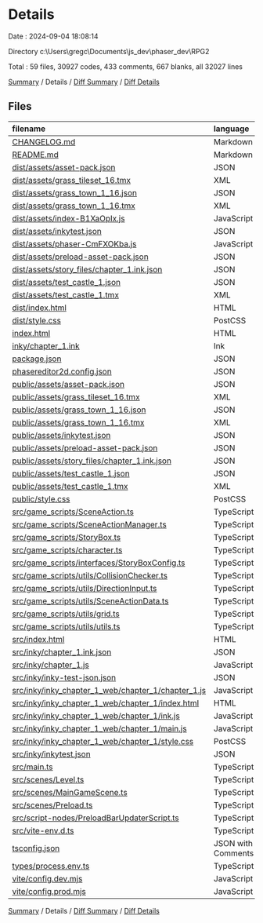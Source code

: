 # Details

Date : 2024-09-04 18:08:14

Directory c:\\Users\\gregc\\Documents\\js_dev\\phaser_dev\\RPG2

Total : 59 files,  30927 codes, 433 comments, 667 blanks, all 32027 lines

[Summary](results.md) / Details / [Diff Summary](diff.md) / [Diff Details](diff-details.md)

## Files
| filename | language | code | comment | blank | total |
| :--- | :--- | ---: | ---: | ---: | ---: |
| [CHANGELOG.md](/CHANGELOG.md) | Markdown | 3 | 0 | 2 | 5 |
| [README.md](/README.md) | Markdown | 18 | 0 | 12 | 30 |
| [dist/assets/asset-pack.json](/dist/assets/asset-pack.json) | JSON | 1 | 0 | 0 | 1 |
| [dist/assets/grass_tileset_16.tmx](/dist/assets/grass_tileset_16.tmx) | XML | 180 | 0 | 1 | 181 |
| [dist/assets/grass_town_1_16.json](/dist/assets/grass_town_1_16.json) | JSON | 6,449 | 0 | 6 | 6,455 |
| [dist/assets/grass_town_1_16.tmx](/dist/assets/grass_town_1_16.tmx) | XML | 3,599 | 0 | 1 | 3,600 |
| [dist/assets/index-B1XaOpIx.js](/dist/assets/index-B1XaOpIx.js) | JavaScript | 1 | 0 | 1 | 2 |
| [dist/assets/inkytest.json](/dist/assets/inkytest.json) | JSON | 25 | 0 | 1 | 26 |
| [dist/assets/phaser-CmFXOKba.js](/dist/assets/phaser-CmFXOKba.js) | JavaScript | 1 | 0 | 1 | 2 |
| [dist/assets/preload-asset-pack.json](/dist/assets/preload-asset-pack.json) | JSON | 1 | 0 | 0 | 1 |
| [dist/assets/story_files/chapter_1.ink.json](/dist/assets/story_files/chapter_1.ink.json) | JSON | 1 | 0 | 0 | 1 |
| [dist/assets/test_castle_1.json](/dist/assets/test_castle_1.json) | JSON | 2,441 | 0 | 1 | 2,442 |
| [dist/assets/test_castle_1.tmx](/dist/assets/test_castle_1.tmx) | XML | 1,403 | 0 | 1 | 1,404 |
| [dist/index.html](/dist/index.html) | HTML | 17 | 0 | 2 | 19 |
| [dist/style.css](/dist/style.css) | PostCSS | 14 | 0 | 2 | 16 |
| [index.html](/index.html) | HTML | 16 | 0 | 2 | 18 |
| [inky/chapter_1.ink](/inky/chapter_1.ink) | Ink | 208 | 1 | 125 | 334 |
| [package.json](/package.json) | JSON | 35 | 0 | 1 | 36 |
| [phasereditor2d.config.json](/phasereditor2d.config.json) | JSON | 11 | 0 | 0 | 11 |
| [public/assets/asset-pack.json](/public/assets/asset-pack.json) | JSON | 23 | 0 | 0 | 23 |
| [public/assets/grass_tileset_16.tmx](/public/assets/grass_tileset_16.tmx) | XML | 180 | 0 | 1 | 181 |
| [public/assets/grass_town_1_16.json](/public/assets/grass_town_1_16.json) | JSON | 6,449 | 0 | 6 | 6,455 |
| [public/assets/grass_town_1_16.tmx](/public/assets/grass_town_1_16.tmx) | XML | 3,599 | 0 | 1 | 3,600 |
| [public/assets/inkytest.json](/public/assets/inkytest.json) | JSON | 25 | 0 | 1 | 26 |
| [public/assets/preload-asset-pack.json](/public/assets/preload-asset-pack.json) | JSON | 201 | 0 | 0 | 201 |
| [public/assets/story_files/chapter_1.ink.json](/public/assets/story_files/chapter_1.ink.json) | JSON | 1 | 0 | 0 | 1 |
| [public/assets/test_castle_1.json](/public/assets/test_castle_1.json) | JSON | 2,441 | 0 | 1 | 2,442 |
| [public/assets/test_castle_1.tmx](/public/assets/test_castle_1.tmx) | XML | 1,403 | 0 | 1 | 1,404 |
| [public/style.css](/public/style.css) | PostCSS | 14 | 0 | 2 | 16 |
| [src/game_scripts/SceneAction.ts](/src/game_scripts/SceneAction.ts) | TypeScript | 53 | 2 | 7 | 62 |
| [src/game_scripts/SceneActionManager.ts](/src/game_scripts/SceneActionManager.ts) | TypeScript | 267 | 43 | 38 | 348 |
| [src/game_scripts/StoryBox.ts](/src/game_scripts/StoryBox.ts) | TypeScript | 156 | 6 | 25 | 187 |
| [src/game_scripts/character.ts](/src/game_scripts/character.ts) | TypeScript | 267 | 75 | 59 | 401 |
| [src/game_scripts/interfaces/StoryBoxConfig.ts](/src/game_scripts/interfaces/StoryBoxConfig.ts) | TypeScript | 21 | 1 | 2 | 24 |
| [src/game_scripts/utils/CollisionChecker.ts](/src/game_scripts/utils/CollisionChecker.ts) | TypeScript | 24 | 0 | 4 | 28 |
| [src/game_scripts/utils/DirectionInput.ts](/src/game_scripts/utils/DirectionInput.ts) | TypeScript | 29 | 1 | 4 | 34 |
| [src/game_scripts/utils/SceneActionData.ts](/src/game_scripts/utils/SceneActionData.ts) | TypeScript | 0 | 19 | 2 | 21 |
| [src/game_scripts/utils/grid.ts](/src/game_scripts/utils/grid.ts) | TypeScript | 79 | 6 | 19 | 104 |
| [src/game_scripts/utils/utils.ts](/src/game_scripts/utils/utils.ts) | TypeScript | 90 | 12 | 15 | 117 |
| [src/index.html](/src/index.html) | HTML | 17 | 0 | 3 | 20 |
| [src/inky/chapter_1.ink.json](/src/inky/chapter_1.ink.json) | JSON | 1 | 0 | 0 | 1 |
| [src/inky/chapter_1.js](/src/inky/chapter_1.js) | JavaScript | 1 | 0 | 0 | 1 |
| [src/inky/inky-test-json.json](/src/inky/inky-test-json.json) | JSON | 18 | 0 | 0 | 18 |
| [src/inky/inky_chapter_1_web/chapter_1/chapter_1.js](/src/inky/inky_chapter_1_web/chapter_1/chapter_1.js) | JavaScript | 1 | 0 | 0 | 1 |
| [src/inky/inky_chapter_1_web/chapter_1/index.html](/src/inky/inky_chapter_1_web/chapter_1/index.html) | HTML | 29 | 0 | 10 | 39 |
| [src/inky/inky_chapter_1_web/chapter_1/ink.js](/src/inky/inky_chapter_1_web/chapter_1/ink.js) | JavaScript | 1 | 1 | 1 | 3 |
| [src/inky/inky_chapter_1_web/chapter_1/main.js](/src/inky/inky_chapter_1_web/chapter_1/main.js) | JavaScript | 284 | 70 | 86 | 440 |
| [src/inky/inky_chapter_1_web/chapter_1/style.css](/src/inky/inky_chapter_1_web/chapter_1/style.css) | PostCSS | 235 | 25 | 47 | 307 |
| [src/inky/inkytest.json](/src/inky/inkytest.json) | JSON | 25 | 0 | 1 | 26 |
| [src/main.ts](/src/main.ts) | TypeScript | 41 | 0 | 6 | 47 |
| [src/scenes/Level.ts](/src/scenes/Level.ts) | TypeScript | 29 | 22 | 26 | 77 |
| [src/scenes/MainGameScene.ts](/src/scenes/MainGameScene.ts) | TypeScript | 351 | 116 | 86 | 553 |
| [src/scenes/Preload.ts](/src/scenes/Preload.ts) | TypeScript | 40 | 17 | 29 | 86 |
| [src/script-nodes/PreloadBarUpdaterScript.ts](/src/script-nodes/PreloadBarUpdaterScript.ts) | TypeScript | 16 | 11 | 17 | 44 |
| [src/vite-env.d.ts](/src/vite-env.d.ts) | TypeScript | 0 | 1 | 1 | 2 |
| [tsconfig.json](/tsconfig.json) | JSON with Comments | 27 | 2 | 0 | 29 |
| [types/process.env.ts](/types/process.env.ts) | TypeScript | 5 | 2 | 1 | 8 |
| [vite/config.dev.mjs](/vite/config.dev.mjs) | JavaScript | 16 | 0 | 2 | 18 |
| [vite/config.prod.mjs](/vite/config.prod.mjs) | JavaScript | 44 | 0 | 4 | 48 |

[Summary](results.md) / Details / [Diff Summary](diff.md) / [Diff Details](diff-details.md)